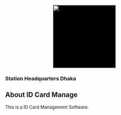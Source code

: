 <p align="center"><img style="background:#000" src="https://www.ssl.com.bd/sites/default/files/BD%20ARmy_2.png" width="200"></p>
<h3>Station Headquarters Dhaka</h3>

## About ID Card Manage

This is a ID Card Management Software.
